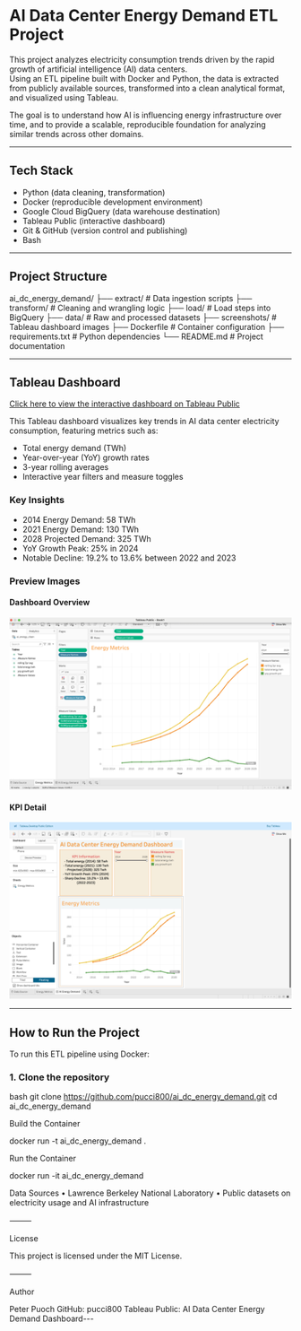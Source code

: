 # AI Data Center Energy Demand ETL Project

This project analyzes electricity consumption trends driven by the rapid growth of artificial intelligence (AI) data centers.  
Using an ETL pipeline built with Docker and Python, the data is extracted from publicly available sources, transformed into a clean analytical format, and visualized using Tableau.

The goal is to understand how AI is influencing energy infrastructure over time, and to provide a scalable, reproducible foundation for analyzing similar trends across other domains.

---

## Tech Stack

- Python (data cleaning, transformation)
- Docker (reproducible development environment)
- Google Cloud BigQuery (data warehouse destination)
- Tableau Public (interactive dashboard)
- Git & GitHub (version control and publishing)
- Bash

---

## Project Structure

ai_dc_energy_demand/
├── extract/               # Data ingestion scripts
├── transform/             # Cleaning and wrangling logic
├── load/                  # Load steps into BigQuery
├── data/                  # Raw and processed datasets
├── screenshots/           # Tableau dashboard images
├── Dockerfile             # Container configuration
├── requirements.txt       # Python dependencies
└── README.md              # Project documentation

---

## Tableau Dashboard

[Click here to view the interactive dashboard on Tableau Public](https://public.tableau.com/views/ai_data_center_energy_dashboard/MainDashboard)

This Tableau dashboard visualizes key trends in AI data center electricity consumption, featuring metrics such as:

- Total energy demand (TWh)
- Year-over-year (YoY) growth rates
- 3-year rolling averages
- Interactive year filters and measure toggles

### Key Insights

- 2014 Energy Demand: 58 TWh  
- 2021 Energy Demand: 130 TWh  
- 2028 Projected Demand: 325 TWh  
- YoY Growth Peak: 25% in 2024  
- Notable Decline: 19.2% to 13.6% between 2022 and 2023

### Preview Images

#### Dashboard Overview  
![Dashboard Overview](screenshots/Tableau1.png)

#### KPI Detail  
![KPI Detail](screenshots/Tableau2.png)

---

## How to Run the Project

To run this ETL pipeline using Docker:

### 1. Clone the repository

bash
git clone https://github.com/pucci800/ai_dc_energy_demand.git
cd ai_dc_energy_demand

Build the Container

docker run -t ai_dc_energy_demand .

Run the Container

docker run -it ai_dc_energy_demand

Data Sources
	•	Lawrence Berkeley National Laboratory
	•	Public datasets on electricity usage and AI infrastructure

⸻

License

This project is licensed under the MIT License.

⸻

Author

Peter Puoch
GitHub: pucci800
Tableau Public: AI Data Center Energy Demand Dashboard---

